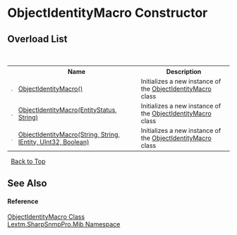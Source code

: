 # ObjectIdentityMacro Constructor 
 


## Overload List
&nbsp;<table><tr><th></th><th>Name</th><th>Description</th></tr><tr><td>![Public method](media/pubmethod.gif "Public method")</td><td><a href="M_Lextm_SharpSnmpPro_Mib_ObjectIdentityMacro__ctor">ObjectIdentityMacro()</a></td><td>
Initializes a new instance of the <a href="T_Lextm_SharpSnmpPro_Mib_ObjectIdentityMacro">ObjectIdentityMacro</a> class</td></tr><tr><td>![Public method](media/pubmethod.gif "Public method")</td><td><a href="M_Lextm_SharpSnmpPro_Mib_ObjectIdentityMacro__ctor_1">ObjectIdentityMacro(EntityStatus, String)</a></td><td>
Initializes a new instance of the <a href="T_Lextm_SharpSnmpPro_Mib_ObjectIdentityMacro">ObjectIdentityMacro</a> class</td></tr><tr><td>![Public method](media/pubmethod.gif "Public method")</td><td><a href="M_Lextm_SharpSnmpPro_Mib_ObjectIdentityMacro__ctor_2">ObjectIdentityMacro(String, String, IEntity, UInt32, Boolean)</a></td><td>
Initializes a new instance of the <a href="T_Lextm_SharpSnmpPro_Mib_ObjectIdentityMacro">ObjectIdentityMacro</a> class</td></tr></table>&nbsp;
<a href="#objectidentitymacro-constructor">Back to Top</a>

## See Also


#### Reference
<a href="T_Lextm_SharpSnmpPro_Mib_ObjectIdentityMacro">ObjectIdentityMacro Class</a><br /><a href="N_Lextm_SharpSnmpPro_Mib">Lextm.SharpSnmpPro.Mib Namespace</a><br />